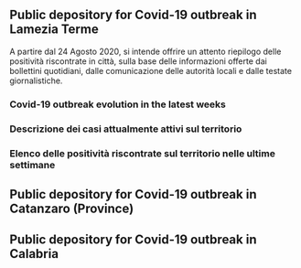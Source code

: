 ## Public depository for Covid-19 outbreak in Lamezia Terme
A partire dal 24 Agosto 2020, si intende offrire un attento riepilogo delle positività riscontrate in città, sulla base delle informazioni offerte dai bollettini quotidiani, dalle comunicazione delle autorità locali e dalle testate giornalistiche.

<div class="flourish-embed flourish-cards" data-src="visualisation/3676122" data-url="https://flo.uri.sh/visualisation/3676122/embed" aria-label=""><script src="https://public.flourish.studio/resources/embed.js"></script></div>

<div class="flourish-embed flourish-cards" data-src="visualisation/3677555" data-url="https://flo.uri.sh/visualisation/3677555/embed" aria-label=""><script src="https://public.flourish.studio/resources/embed.js"></script></div>

### Covid-19 outbreak evolution in the latest weeks

<div class="flourish-embed flourish-chart" data-src="visualisation/3681801" data-url="https://flo.uri.sh/visualisation/3681801/embed" aria-label=""><script src="https://public.flourish.studio/resources/embed.js"></script></div>

<div class="flourish-embed flourish-chart" data-src="visualisation/3678064" data-url="https://flo.uri.sh/visualisation/3678064/embed" aria-label=""><script src="https://public.flourish.studio/resources/embed.js"></script></div>

<div class="flourish-embed flourish-chart" data-src="visualisation/3676499" data-url="https://flo.uri.sh/visualisation/3676499/embed" aria-label=""><script src="https://public.flourish.studio/resources/embed.js"></script></div>


### Descrizione dei casi attualmente attivi sul territorio

<div class="flourish-embed flourish-cards" data-src="visualisation/3676056" data-url="https://flo.uri.sh/visualisation/3676056/embed" aria-label=""><script src="https://public.flourish.studio/resources/embed.js"></script></div>

### Elenco delle positività riscontrate sul territorio nelle ultime settimane

<div class="flourish-embed flourish-table" data-src="visualisation/3677927" data-url="https://flo.uri.sh/visualisation/3677927/embed" aria-label=""><script src="https://public.flourish.studio/resources/embed.js"></script></div>

## Public depository for Covid-19 outbreak in Catanzaro (Province)

<div class="flourish-embed flourish-chart" data-src="visualisation/3678774" data-url="https://flo.uri.sh/visualisation/3678774/embed" aria-label=""><script src="https://public.flourish.studio/resources/embed.js"></script></div>

<div class="flourish-embed flourish-chart" data-src="visualisation/3681669" data-url="https://flo.uri.sh/visualisation/3681669/embed" aria-label=""><script src="https://public.flourish.studio/resources/embed.js"></script></div>

<div class="flourish-embed flourish-map" data-src="visualisation/3682084" data-url="https://flo.uri.sh/visualisation/3682084/embed" aria-label=""><script src="https://public.flourish.studio/resources/embed.js"></script></div>

<div class="flourish-embed flourish-heatmap" data-src="visualisation/3686085" data-url="https://flo.uri.sh/visualisation/3686085/embed" aria-label=""><script src="https://public.flourish.studio/resources/embed.js"></script></div>

## Public depository for Covid-19 outbreak in Calabria

<div class="flourish-embed flourish-chart" data-src="visualisation/3683788" data-url="https://flo.uri.sh/visualisation/3683788/embed" aria-label=""><script src="https://public.flourish.studio/resources/embed.js"></script></div>

<div class="flourish-embed flourish-chart" data-src="visualisation/3685860" data-url="https://flo.uri.sh/visualisation/3685860/embed" aria-label=""><script src="https://public.flourish.studio/resources/embed.js"></script></div>
